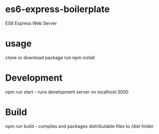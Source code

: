 # es6-express-boilerplate
ES6 Express Web Server
# usage
clone or download package
run npm install
# Development
npm run start - runs development server on localhost:3000
# Build
npm run build - compiles and packages distributable files to /dist folder

